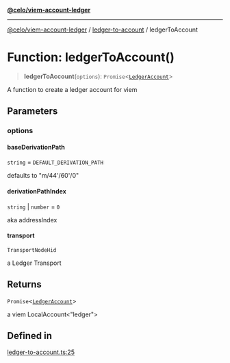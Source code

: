 [**@celo/viem-account-ledger**](../../README.md)

***

[@celo/viem-account-ledger](../../modules.md) / [ledger-to-account](../README.md) / ledgerToAccount

# Function: ledgerToAccount()

> **ledgerToAccount**(`options`): `Promise`\<[`LedgerAccount`](../type-aliases/LedgerAccount.md)\>

A function to create a ledger account for viem

## Parameters

### options

#### baseDerivationPath

`string` = `DEFAULT_DERIVATION_PATH`

defaults to "m/44'/60'/0"

#### derivationPathIndex

`string` \| `number` = `0`

aka addressIndex

#### transport

`TransportNodeHid`

a Ledger Transport

## Returns

`Promise`\<[`LedgerAccount`](../type-aliases/LedgerAccount.md)\>

a viem LocalAccount<"ledger">

## Defined in

[ledger-to-account.ts:25](https://github.com/celo-org/developer-tooling/blob/master/packages/viem-account-ledger/src/ledger-to-account.ts#L25)
